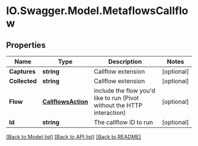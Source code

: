 # IO.Swagger.Model.MetaflowsCallflow
## Properties

Name | Type | Description | Notes
------------ | ------------- | ------------- | -------------
**Captures** | **string** | Callflow extension | [optional] 
**Collected** | **string** | Callflow extension | [optional] 
**Flow** | [**CallflowsAction**](CallflowsAction.md) | include the flow you&#39;d like to run (Pivot without the HTTP interaction) | [optional] 
**Id** | **string** | The callflow ID to run | [optional] 

[[Back to Model list]](../README.md#documentation-for-models) [[Back to API list]](../README.md#documentation-for-api-endpoints) [[Back to README]](../README.md)

